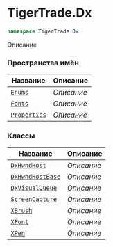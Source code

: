 
# TigerTrade.Dx
```csharp    
namespace TigerTrade.Dx
```
Описание


### Пространства имён
| Название | Описание |
| --- | --- |
| [`Enums`](./TigerTrade.Dx/Enums.md) | *Описание* |
| [`Fonts`](./TigerTrade.Dx/Fonts.md) | *Описание* |
| [`Properties`](./TigerTrade.Dx/Properties.md) | *Описание* |

### Классы
| Название | Описание |
| --- | --- |
| [`DxHwndHost`](./TigerTrade.Dx/DxHwndHost.cs.md) | *Описание* |
| [`DxHwndHostBase`](./TigerTrade.Dx/DxHwndHostBase.cs.md) | *Описание* |
| [`DxVisualQueue`](./TigerTrade.Dx/DxVisualQueue.cs.md) | *Описание* |
| [`ScreenCapture`](./TigerTrade.Dx/ScreenCapture.cs.md) | *Описание* |
| [`XBrush`](./TigerTrade.Dx/XBrush.cs.md) | *Описание* |
| [`XFont`](./TigerTrade.Dx/XFont.cs.md) | *Описание* |
| [`XPen`](./TigerTrade.Dx/XPen.cs.md) | *Описание* |
